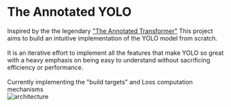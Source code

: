 # The Annotated YOLO
Inspired by the the legendary <a href="https://nlp.seas.harvard.edu/2018/04/03/attention.html">"The Annotated Transformer"</a> This project aims to build an intuitive implementation of the YOLO model from scratch.<br><br>
It is an iterative effort to implement all the features that make YOLO so great with a heavy emphasis on being easy to understand without sacrificing efficiency or performance. <br><br>
 Currently implementing the "build targets" and Loss computation mechanisms<br>
![architecture](https://github.com/kumar-selvakumaran/my_yolov3/blob/main/custom%20yolo%20architecture.png)
